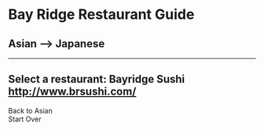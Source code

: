 # Bay Ridge Restaurant Guide
## Asian --> Japanese
---
Select a restaurant:
 Bayridge Sushi http://www.brsushi.com/
---
Back to Asian  
Start Over